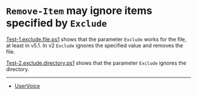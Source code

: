 # `Remove-Item` may ignore items specified by `Exclude`

[Test-1.exclude.file.ps1](Test-1.exclude.file.ps1) shows that the parameter `Exclude` works for the file, at least in v5.1.
In v2 `Exclude` ignores the specified value and removes the file.

[Test-2.exclude.directory.ps1](Test-2.exclude.directory.ps1) shows that the parameter `Exclude` ignores the directory.

***

- [UserVoice](https://windowsserver.uservoice.com/forums/301869-powershell/suggestions/16591075-remove-item-recurse-exclude-does-not-work-at-le)
